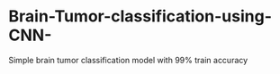 # Brain-Tumor-classification-using-CNN-
Simple brain tumor classification model with 99% train accuracy
